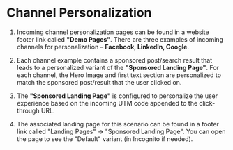 # Channel Personalization

1. Incoming channel personalization pages can be found in a website footer link called **"Demo Pages"**. There are three examples of incoming channels for personalization – **Facebook, LinkedIn, Google**.

1. Each channel example contains a sponsored post/search result that leads to a personalized variant of the **"Sponsored Landing Page"**. For each channel, the Hero Image and first text section are personalized to match the sponsored post/result that the user clicked on.

1. The **"Sponsored Landing Page"** is configured to personalize the user experience based on the incoming UTM code appended to the click-through URL.

1. The associated landing page for this scenario can be found in a footer link called "Landing Pages" -> "Sponsored Landing Page". You can open the page to see the "Default" variant (in Incognito if needed).
